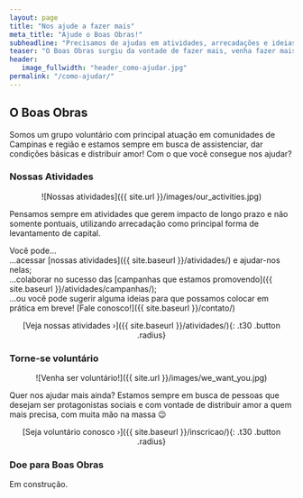 ```yaml
---
layout: page
title: "Nos ajude a fazer mais"
meta_title: "Ajude o Boas Obras!"
subheadline: "Precisamos de ajudas em atividades, arrecadações e ideias 💡"
teaser: "O Boas Obras surgiu da vontade de fazer mais, venha fazer mais conosco!"
header:
   image_fullwidth: "header_como-ajudar.jpg"
permalink: "/como-ajudar/"
---
```


## O Boas Obras

Somos um grupo voluntário com principal atuação em comunidades de Campinas e região e estamos sempre em busca de assistenciar, dar condições básicas e distribuir amor! Com o que você consegue nos ajudar?

### Nossas Atividades

<div class="row" style="text-align: center;" markdown="1">
![Nossas atividades]({{ site.url }}/images/our_activities.jpg)
</div>

Pensamos sempre em atividades que gerem impacto de longo prazo e não somente pontuais, utilizando arrecadação como principal forma de levantamento de capital. 

Você pode...<br/>
...acessar [nossas atividades]({{ site.baseurl }}/atividades/) e ajudar-nos nelas;<br/>
...colaborar no sucesso das [campanhas que estamos promovendo]({{ site.baseurl }}/atividades/campanhas/);<br/>
...ou você pode sugerir alguma ideias para que possamos colocar em prática em breve! [Fale conosco!]({{ site.baseurl }}/contato/)

<div class="row" style="text-align: center;" markdown="1">
[Veja nossas atividades ›]({{ site.baseurl }}/atividades/){: .t30 .button .radius}
</div>

### Torne-se voluntário

<div class="row" style="text-align: center;" markdown="1">
![Venha ser voluntário!]({{ site.url }}/images/we_want_you.jpg)
</div>

Quer nos ajudar mais ainda? Estamos sempre em busca de pessoas que desejam ser protagonistas sociais e com vontade de distribuir amor a quem mais precisa, com muita mão na massa 😉

<div class="row" style="text-align: center;" markdown="1">
[Seja voluntário conosco ›]({{ site.baseurl }}/inscricao/){: .t30 .button .radius}
</div>

### Doe para Boas Obras

Em construção.

